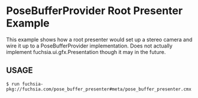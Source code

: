 # PoseBufferProvider Root Presenter Example

This example shows how a root presenter would set up a stereo camera and
wire it up to a PoseBufferProvider implementation. Does not actually implement
fuchsia.ui.gfx.Presentation though it may in the future.

## USAGE

```shell
$ run fuchsia-pkg://fuchsia.com/pose_buffer_presenter#meta/pose_buffer_presenter.cmx
```